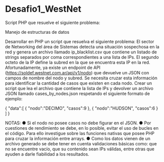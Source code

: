 # Desafio1_WestNet

Script PHP que resuelve el siguiente problema:

Manejo de estructuras de datos

Desarrollar en PHP un script que resuelva el siguiente problema:
El sector de Networking del área de Sistemas detecta una situación sospechosa en la
red y genera un archivo llamado ip_blacklist.csv que contiene un listado de strings
separados por coma correspondientes a una lista de IPs. El segundo octeto de la IP
define la subred en la que se encuentra esta IP en la red. Afortunadamente, ya existe
un endpoint de API (https://soldef.westnet.com.ar/api/v1/nodo) que devuelve un
JSON con campos de nombre del nodo y subred.
Se necesita cruzar esta información para identificar la cantidad de casos que existen
en cada nodo.
Crear un script que lea el archivo que contiene la lista de IPs y devolver un archivo
JSON llamado cases_by_nodes.json respetando el siguiente formato de ejemplo:

{
  "data":[
    {
       "nodo":"DECIMO",
       "casos":9
    },
    {
       "nodo":"HUDSON",
       "casos":6
    }
  ]
}

NOTAS:
● Si el nodo no posee casos no debe figurar en el JSON.
● Por cuestiones de rendimiento se debe, en lo posible, evitar el uso de bucles
en el código. Para ello investigue sobre las funciones nativas que posee PHP
para cruzar la información entre arrays.
● Como los datos vienen de un archivo generado se debe tener en cuenta
validaciones básicas como: que no se encuentre vacío, que su contenido sean
IPs válidas, entre otras que ayuden a darle fiabilidad a los resultados.
